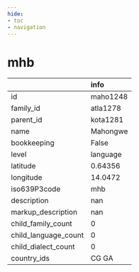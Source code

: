 ```yaml
---
hide:
- toc
- navigation
---
```

# mhb
|                      | info     |
|:---------------------|:---------|
| id                   | maho1248 |
| family_id            | atla1278 |
| parent_id            | kota1281 |
| name                 | Mahongwe |
| bookkeeping          | False    |
| level                | language |
| latitude             | 0.64356  |
| longitude            | 14.0472  |
| iso639P3code         | mhb      |
| description          | nan      |
| markup_description   | nan      |
| child_family_count   | 0        |
| child_language_count | 0        |
| child_dialect_count  | 0        |
| country_ids          | CG GA    |